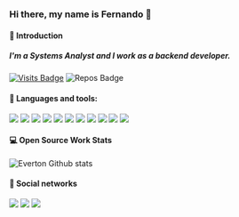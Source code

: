 ### Hi there, my name is Fernando 🚀

#### 👋 Introduction

##### I'm a Systems Analyst and I work as a backend developer.

[![Visits Badge](https://badges.pufler.dev/visits/ferdinandbr/ferdinandbr?style=for-the-badge)](https://github.com/ferdinandbr/ferdinandbr)
![Repos Badge](https://badges.pufler.dev/repos/ferdinandbr?style=for-the-badge)

#### 🚀 Languages and tools:
<p>

<img src="https://img.shields.io/badge/php%20-%23323330.svg?&style=for-the-badge&logo=php&logoColor=%f14e32"/>
<img src="https://img.shields.io/badge/python%20-%23323330.svg?&style=for-the-badge&logo=python&logoColor=%f14e32"/>
<img src="https://img.shields.io/badge/java%20-%23323330.svg?&style=for-the-badge&logo=java&logoColor=%f14e32"/> 
<img src="https://img.shields.io/badge/laravel%20-%23323330.svg?&style=for-the-badge&logo=laravel&logoColor=%f14e32"/>
<img src="https://img.shields.io/badge/codeigniter%20-%23323330.svg?&style=for-the-badge&logo=codeigniter&logoColor=%f14e32"/>
<img src="https://img.shields.io/badge/mysql%20-%23323330.svg?&style=for-the-badge&logo=mysql&logoColor=%f14e32"/>
<img src="https://img.shields.io/badge/android%20-%23323330.svg?&style=for-the-badge&logo=android&logoColor=%f14e32" />
<img src="https://img.shields.io/badge/postgres%20-%23323330.svg?&style=for-the-badge&logo=postgres&logoColor=%f14e32"/>
<img src="https://img.shields.io/badge/git%20-%23323330.svg?&style=for-the-badge&logo=git&logoColor=%f14e32"/>
<img src="https://img.shields.io/badge/gitlab%20-%23323330.svg?&style=for-the-badge&logo=gitlab&logoColor=%f14e32"/>
<img src="https://img.shields.io/badge/gmstudio%20-%23323330.svg?&style=for-the-badge&logo=gmstudio&logoColor=%f14e32"/>

  </p>

#### 💻 Open Source Work Stats

![Everton Github stats](https://github-readme-stats.vercel.app/api?username=ferdinandbr&hide=prs,issues&show_icons=true&theme=dark)

#### 🌠 Social networks

<a href="https://www.linkedin.com/in/fernando-lima-a33409219//"><img src="https://img.shields.io/badge/linkedin-0077B5.svg?style=for-the-badge&logo=linkedin&logoColor=white"></a>
<a href="https://instagram.com/naaandoaraujo"><img src="https://img.shields.io/badge/instagram-E4405F.svg?style=for-the-badge&logo=instagram&logoColor=white"></a>
<a href="mailto:contato@fernandoaraujodev.com"><img src="https://img.shields.io/badge/e‑mail-D14836.svg?style=for-the-badge&logo=GMail&logoColor=white"></a>
